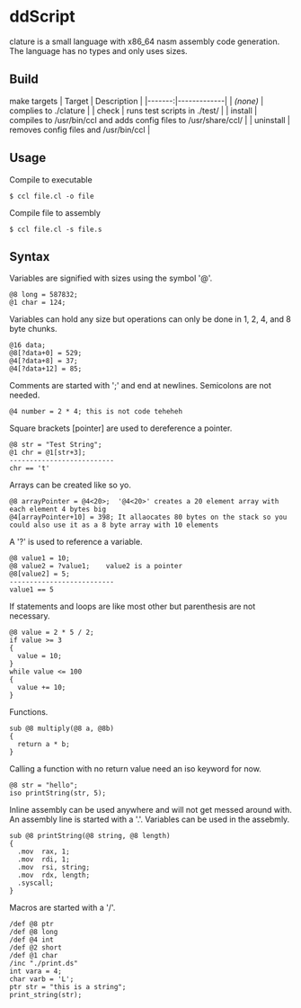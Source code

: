 # ddScript
clature is a small language with x86_64 nasm assembly code generation. The language has no types and only uses sizes.

## Build
make targets
| Target | Description |
|-------:|-------------|
| _(none)_ | complies to ./clature |
| check | runs test scripts in ./test/ |
| install | compiles to /usr/bin/ccl and adds config files to /usr/share/ccl/ |
| uninstall | removes config files and /usr/bin/ccl |

## Usage
Compile to executable
```
$ ccl file.cl -o file
```
Compile file to assembly
```
$ ccl file.cl -s file.s
```

## Syntax
Variables are signified with sizes using the symbol '@'.
```
@8 long = 587832;
@1 char = 124;
```

Variables can hold any size but operations can only be done in 1, 2, 4, and 8 byte chunks.
```
@16 data;
@8[?data+0] = 529;
@4[?data+8] = 37;
@4[?data+12] = 85;
```

Comments are started with ';' and end at newlines. Semicolons are not needed.
```
@4 number = 2 * 4; this is not code teheheh
```

Square brackets \[pointer\] are used to dereference a pointer.
```
@8 str = "Test String";
@1 chr = @1[str+3];
--------------------------
chr == 't'
```

Arrays can be created like so yo.
```
@8 arrayPointer = @4<20>;  '@4<20>' creates a 20 element array with each element 4 bytes big
@4[arrayPointer+10] = 398; It allaocates 80 bytes on the stack so you could also use it as a 8 byte array with 10 elements
```

A '?' is used to reference a variable.
```
@8 value1 = 10;
@8 value2 = ?value1;    value2 is a pointer
@8[value2] = 5;
--------------------------
value1 == 5
```

If statements and loops are like most other but parenthesis are not necessary.
```
@8 value = 2 * 5 / 2;
if value >= 3
{
  value = 10;
}
while value <= 100
{
  value += 10;
}
```

Functions.
```
sub @8 multiply(@8 a, @8b)
{
  return a * b;
}
```

Calling a function with no return value need an iso keyword for now.
```
@8 str = "hello";
iso printString(str, 5);
```

Inline assembly can be used anywhere and will not get messed around with. An assembly line is started with a '.'. Variables can be used in the assebmly.
```
sub @8 printString(@8 string, @8 length)
{
  .mov  rax, 1;
  .mov  rdi, 1;
  .mov  rsi, string;
  .mov  rdx, length;
  .syscall;
}
```

Macros are started with a '/'.
```
/def @8 ptr
/def @8 long
/def @4 int
/def @2 short
/def @1 char
/inc "./print.ds"
int vara = 4;
char varb = 'L';
ptr str = "this is a string";
print_string(str);
```
